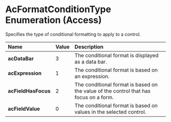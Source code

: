 
# AcFormatConditionType Enumeration (Access)

Specifies the type of conditional formatting to apply to a control.



|**Name**|**Value**|**Description**|
|:-----|:-----|:-----|
| **acDataBar**|3|The conditional format is displayed as a data bar.|
| **acExpression**|1|The conditional format is based on an expression.|
| **acFieldHasFocus**|2|The conditional format is based on the value of the control that has focus on a form.|
| **acFieldValue**|0|The conditional format is based on values in the selected control.|

